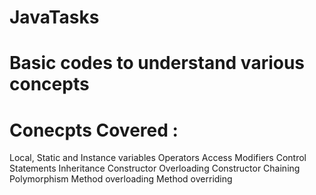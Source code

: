 # JavaTasks
# Basic codes to understand various concepts
# Conecpts Covered :

  Local, Static and Instance variables
  Operators
  Access Modifiers
  Control Statements
  Inheritance
  Constructor Overloading
  Constructor Chaining
  Polymorphism
  Method overloading
  Method overriding
  
  

